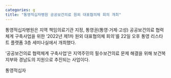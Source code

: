 ```yaml
---
categories: g
title: "통영적십자병원 공공보건의료 원외 대표협의체 회의 개최"
---
```

통영적십자병원은 지역 책임의료기관 지정, 통영권(통영·거제·고성) 공공보건의료 협력체계 구축사업을 위한 ‘2022년 제1차 원외 대표협의체 회의’를 22일 오후 통영 리스타트 플랫폼 3층 세미나실에서 개최했다.

‘공공보건의료 협력체계 구축사업’은 지역주민의 필수보건의료 문제 해결을 위해 보건복지부와 경남도의 지원으로 추진되는 사업이다.

통영적십자